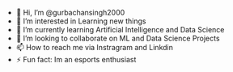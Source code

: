 - 👋 Hi, I’m @gurbachansingh2000
- 👀 I’m interested in Learning new things
- 🌱 I’m currently learning Artificial Intelligence and Data Science
- 💞️ I’m looking to collaborate on ML and Data Science Projects
- 📫 How to reach me via Instragram and Linkdin
- ⚡ Fun fact: Im an esports enthusiast

<!---
gurbachansingh2000/gurbachansingh2000 is a ✨ special ✨ repository because its `README.md` (this file) appears on your GitHub profile.
You can click the Preview link to take a look at your changes.
--->
